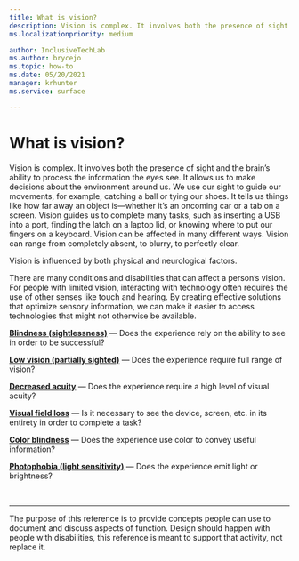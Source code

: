 ```yaml
---
title: What is vision?
description: Vision is complex. It involves both the presence of sight and the brain’s ability to process the information the eyes see.
ms.localizationpriority: medium

author: InclusiveTechLab
ms.author: brycejo 
ms.topic: how-to
ms.date: 05/20/2021
manager: krhunter
ms.service: surface

---
```


# What is vision?

Vision is complex. It involves both the presence of sight and the brain’s ability to process the information the eyes see. It allows us to make decisions about the environment around us. We use our sight to guide our movements, for example, catching a ball or tying our shoes. It tells us things like how far away an object is—whether it’s an oncoming car or a tab on a screen. Vision guides us to complete many tasks, such as inserting a USB into a port, finding the latch on a laptop lid, or knowing where to put our fingers on a keyboard. Vision can be affected in many different ways. Vision can range from completely absent, to blurry, to perfectly clear.

Vision is influenced by both physical and neurological factors. 

There are many conditions and disabilities that can affect a person’s vision. For people with limited vision, interacting with technology often requires the use of other senses like touch and hearing. By creating effective solutions that optimize sensory information, we can make it easier to access technologies that might not otherwise be available.

**[Blindness (sightlessness)](vision-blindness-sightlessness.md)** &mdash; Does the experience rely on the ability to see in order to be successful?

**[Low vision (partially sighted)](vision-low-vision-partially-sighted.md)** &mdash; Does the experience require full range of vision?

**[Decreased acuity](vision-decreased-acuity.md)** &mdash; Does the experience require a high level of visual acuity?

**[Visual field loss](vision-visual-field-loss.md)** &mdash; Is it necessary to see the device, screen, etc. in its entirety in order to complete a task?

**[Color blindness](vision-color-blindness.md)** &mdash; Does the experience use color to convey useful information?

**[Photophobia (light sensitivity)](vision-photophobia-light-sensitivity.md)** &mdash; Does the experience emit light or brightness?

&nbsp;

[comment]: # (Footer statement)
___
The purpose of this reference is to provide concepts people can use to document and discuss aspects of function. Design should happen with people with disabilities, this reference is meant to support that activity, not replace it. 
